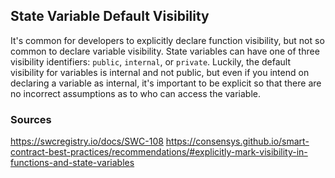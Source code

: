 ## State Variable Default Visibility

It's common for developers to explicitly declare function visibility, but not so common to declare variable visibility. State variables can have one of three visibility identifiers: `public`, `internal`, or `private`. Luckily, the default visibility for variables is internal and not public, but even if you intend on declaring a variable as internal, it's important to be explicit so that there are no incorrect assumptions as to who can access the variable.

### Sources

https://swcregistry.io/docs/SWC-108
https://consensys.github.io/smart-contract-best-practices/recommendations/#explicitly-mark-visibility-in-functions-and-state-variables